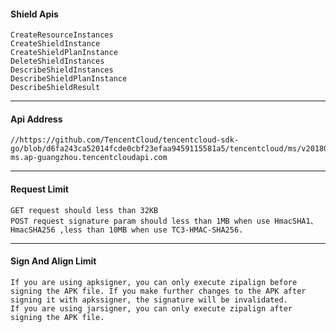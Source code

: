 
#### Shield Apis
```
CreateResourceInstances
CreateShieldInstance
CreateShieldPlanInstance
DeleteShieldInstances
DescribeShieldInstances
DescribeShieldPlanInstance
DescribeShieldResult

```


---
#### Api Address 
    //https://github.com/TencentCloud/tencentcloud-sdk-go/blob/d6fa243ca52014fcde0cbf23efaa9459115581a5/tencentcloud/ms/v20180408/models.go#L243
    ms.ap-guangzhou.tencentcloudapi.com 
---

#### Request Limit 
    GET request should less than 32KB
    POST request signature param should less than 1MB when use HmacSHA1、HmacSHA256 ,less than 10MB when use TC3-HMAC-SHA256.
 ----
 
#### Sign And Align Limit 

    If you are using apksigner, you can only execute zipalign before signing the APK file. If you make further changes to the APK after signing it with apkssigner, the signature will be invalidated.
    If you are using jarsigner, you can only execute zipalign after signing the APK file.
    